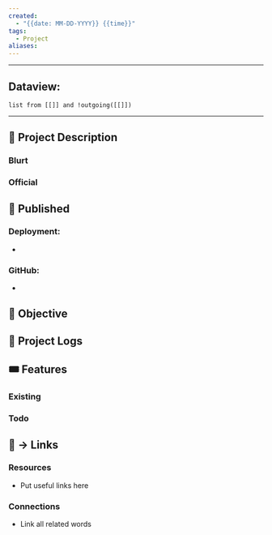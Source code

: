 ```yaml
---
created:
  - "{{date: MM-DD-YYYY}} {{time}}"
tags:
  - Project
aliases:
---
```


---
## Dataview:
```dataview
list from [[]] and !outgoing([[]])
```
---





## 🧾 Project Description
### Blurt


### Official


## 🧲 Published
### Deployment:
- 
### GitHub:
- 

## 🎯 Objective



## 📂 Project Logs 



## 🎟 Features
### Existing


### Todo



## 🔗 -> Links
### Resources
- Put useful links here

### Connections
- Link all related words

